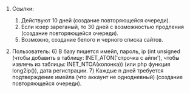 1. Ссылки:
    1) Действуют 10 дней (создание повторяющейся очереди).
    2) Если юзер зареганый, то 30 дней с возможностью продления (создание повторяющейся очереди).
    <!--3) В базу пишется автор, сама ссылка, дата создания, дата истечения, количество переходов.-->
    <!--4) Создание отдельной таблицы, в которую записываются разобранные ссылки: хост, юри,
        возможно, различные параметры (с помощью JS);
            С помощью js в таблицу добавить вот что:
                protocol, origin, host, hostname, href, pathname, search, hash.-->
    5) Возможно, создание белого и черного списка сайтов.

2. Пользователь:
    6) В базу пишется имейл, пароль, ip (int unsigned (чтобы добавить в таблицу: 
        INET_ATON('строчка с айпи'), чтобы извлечь из таблицы: INET_NTOA(колонка)) (или php функция long2ip()), дата регистрации.
    7) Каждые n дней требуется подтверждение имейла (что аккаунт не однодневный) (создание повторяющейся очереди).